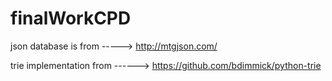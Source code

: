 # finalWorkCPD
json database is from -----> http://mtgjson.com/

trie implementation from ------> https://github.com/bdimmick/python-trie

